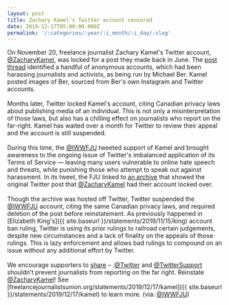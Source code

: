 ```yaml
---
layout: post
title: Zachary Kamel's Twitter account censored
date: 2019-12-17T05:00:00.000Z
permalink: '/:categories/:year/:i_month/:i_day/:slug'
---
```

On November 20, freelance journalist Zachary Kamel's Twitter account, [@ZacharyKamel](https://twitter.com/zacharykamel), was locked for a post they made back in June. The [post thread](http://archive.is/BBOkP) identified a handful of anonymous accounts, which had been harassing journalists and activists, as being run by Michael Ber. Kamel posted images of Ber, sourced from Ber's own Instagram and Twitter accounts.<br><br>
Months later, Twitter locked Kamel's account, citing Canadian privacy laws about publishing media of an individual. This is not only a misinterpretation of those laws, but also has a chilling effect on journalists who report on the far-right. Kamel has waited over a month for Twitter to review their appeal and the account is still suspended.<br><br>
During this time, the [@IWWFJU](https://twitter.com/iwwfju) tweeted support of Kamel and brought awareness to the ongoing issue of Twitter's imbalanced application of its Terms of Service — leaving many users vulnerable to online hate speech and threats, while punishing those who attempt to speak out against harassment. In its tweet, the FJU linked to [an archive](http://archive.is/BBOkP) that showed the original Twitter post that [@ZacharyKamel](https://twitter.com/ZacharyKamel) had their account locked over.<br><br>
Though the archive was hosted off Twitter, Twitter suspended the [@IWWFJU](https://twitter.com/iwwfju) account, citing the same Canadian privacy laws, and required deletion of the post before reinstatement. As previously happened in [Elizabeth King's]({{ site.baseurl }}/statements/2019/11/15/king) account ban ruling, Twitter is using its prior rulings to railroad certain judgements, despite new circumstances and a lack of finality on the appeals of those rulings. This is lazy enforcement and allows bad rulings to compound on an issue without any additional effort by Twitter.<br><br>
We encourage supporters to [share](https://twitter.com/intent/tweet?text=.%40Twitter+and+%40TwitterSupport+shouldn’t+prevent+journalists+from+reporting+on+the+far+right.+Reinstate+%40ZacharyKamel%21+See+https%3A%2F%2Ffreelancejournalistsunion.org%2Fstatements%2F2019%2F12%2F17%2Fkamel+to+learn+more.+%28via%3A+%40IWWFJU%29&related=iwwfju,iww&url=https%3A%2F%2Ffreelancejournalistsunion.org%2Fstatements%2F2019%2F12%2F17%2Fkamel) – .[@Twitter](https://twitter.com/twitter) and [@TwitterSupport](https://twitter.com/TwitterSupport) shouldn’t prevent journalists from reporting on the far right. Reinstate [@ZacharyKamel](https://twitter.com/ZacharyKamel)! See [freelancejournalistsunion.org/statements/2019/12/17/kamel]({{ site.baseurl }}/statements/2019/12/17/kamel) to learn more. (via: [@IWWFJU](https://twitter.com/iwwfju))

